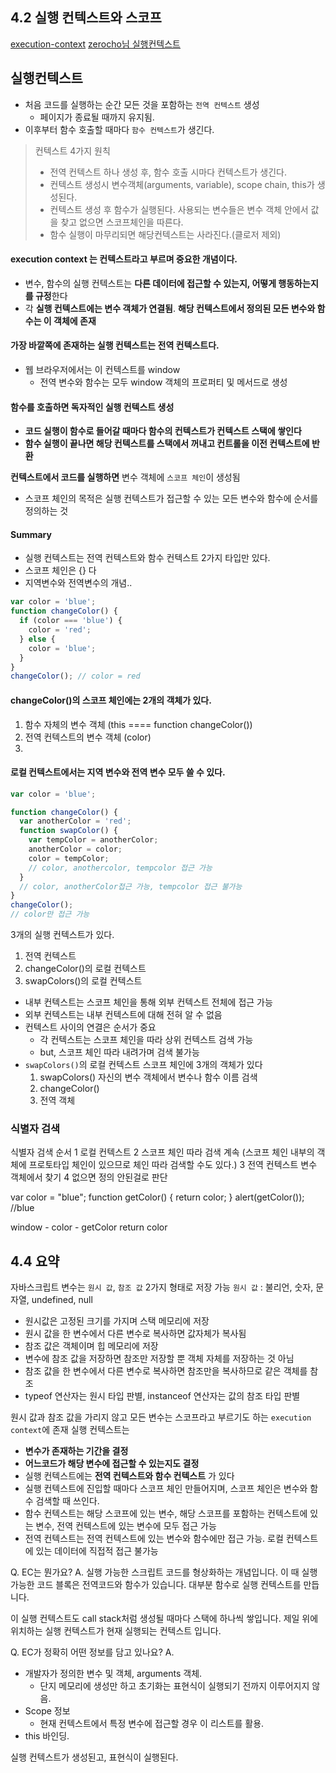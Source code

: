 ## 4.2 실행 컨텍스트와 스코프

[execution-context](https://github.com/hoilzz/hoilzz.github.io/blob/f966ccf6c7162ca6714f89d581a773d6fc61e47b/_posts/2017-6-12-execution-context.md)
[zerocho님 실행컨텍스트](https://www.zerocho.com/category/JavaScript/post/5741d96d094da4986bc950a0)

## 실행컨텍스트

- 처음 코드를 실행하는 순간 모든 것을 포함하는 `전역 컨텍스트` 생성
  - 페이지가 종료될 때까지 유지됨.
- 이후부터 함수 호출할 때마다 `함수 컨텍스트`가 생긴다.

> 컨텍스트 4가지 원칙
>
> - 전역 컨텍스트 하나 생성 후, 함수 호출 시마다 컨텍스트가 생긴다.
> - 컨텍스트 생성시 변수객체(arguments, variable), scope chain, this가 생성된다.
> - 컨텍스트 생성 후 함수가 실행된다. 사용되는 변수들은 변수 객체 안에서 값을 찾고 없으면 스코프체인을 따른다.
> - 함수 실행이 마무리되면 해당컨텍스트는 사라진다.(클로저 제외)

#### **execution context** 는 컨텍스트라고 부르며 중요한 개념이다.

- 변수, 함수의 실행 컨텍스트는 **다른 데이터에 접근할 수 있는지, 어떻게 행동하는지를 규정**한다
- 각 **실행 컨텍스트에는 변수 객체가 연결됨**. **해당 컨텍스트에서 정의된 모든 변수와 함수는 이 객체에 존재**

#### 가장 바깥쪽에 존재하는 실행 컨텍스트는 전역 컨텍스트다.

- 웹 브라우저에서는 이 컨텍스트를 window
  - 전역 변수와 함수는 모두 window 객체의 프로퍼티 및 메서드로 생성

#### **함수를 호출하면 독자적인 실행 컨텍스트 생성**

- **코드 실행이 함수로 들어갈 때마다 함수의 컨텍스트가 컨텍스트 스택에 쌓인다**
- **함수 실행이 끝나면 해당 컨텍스트를 스택에서 꺼내고 컨트롤을 이전 컨텍스트에 반환**

**컨텍스트에서 코드를 실행하면** 변수 객체에 `스코프 체인`이 생성됨

- 스코프 체인의 목적은 실행 컨텍스트가 접근할 수 있는 모든 변수와 함수에 순서를 정의하는 것

#### Summary

- 실행 컨텍스트는 전역 컨텍스트와 함수 컨텍스트 2가지 타입만 있다.
- 스코프 체인은 {} 다
- 지역변수와 전역변수의 개념..

```javascript
var color = 'blue';
function changeColor() {
  if (color === 'blue') {
    color = 'red';
  } else {
    color = 'blue';
  }
}
changeColor(); // color = red
```

#### changeColor()의 스코프 체인에는 2개의 객체가 있다.

1. 함수 자체의 변수 객체 (this ==== function changeColor())
2. 전역 컨텍스트의 변수 객체 (color)
3.

#### 로컬 컨텍스트에서는 지역 변수와 전역 변수 모두 쓸 수 있다.

```javascript
var color = 'blue';

function changeColor() {
  var anotherColor = 'red';
  function swapColor() {
    var tempColor = anotherColor;
    anotherColor = color;
    color = tempColor;
    // color, anothercolor, tempcolor 접근 가능
  }
  // color, anotherColor접근 가능, tempcolor 접근 불가능
}
changeColor();
// color만 접근 가능
```

3개의 실행 컨텍스트가 있다.

1. 전역 컨텍스트
2. changeColor()의 로컬 컨텍스트
3. swapColors()의 로컬 컨텍스트

- 내부 컨텍스트는 스코프 체인을 통해 외부 컨텍스트 전체에 접근 가능
- 외부 컨텍스트는 내부 컨텍스트에 대해 전혀 알 수 없음
- 컨텍스트 사이의 연결은 순서가 중요
  - 각 컨텍스트는 스코프 체인을 따라 상위 컨텍스트 검색 가능
  * but, 스코프 체인 따라 내려가며 검색 불가능
- `swapColors()`의 로컬 컨텍스트 스코프 체인에 3개의 객체가 있다
  1. swapColors() 자신의 변수 객체에서 변수나 함수 이름 검색
  2. changeColor()
  3. 전역 객체

### 식별자 검색

식별자 검색 순서
1 로컬 컨텍스트
2 스코프 체인 따라 검색 계속 (스코프 체인 내부의 객체에 프로토타입 체인이 있으므로 체인 따라 검색할 수도 있다.)
3 전역 컨텍스트 변수 객체에서 찾기
4 없으면 정의 안된걸로 판단

var color = "blue";
function getColor() {
return color;
}
alert(getColor()); //blue

window - color - getColor return color

## 4.4 요약

자바스크립트 변수는 `원시 값`, `참조 값` 2가지 형태로 저장 가능
`원시 값` : 불리언, 숫자, 문자열, undefined, null

- 원시값은 고정된 크기를 가지며 스택 메모리에 저장
- 원시 값을 한 변수에서 다른 변수로 복사하면 값자체가 복사됨
- 참조 값은 객체이며 힙 메모리에 저장
- 변수에 참조 값을 저장하면 참조만 저장할 뿐 객체 자체를 저장하는 것 아님
- 참조 값을 한 변수에서 다른 변수로 복사하면 참조만을 복사하므로 같은 객체를 참조
- typeof 연산자는 원시 타입 판별, instanceof 연산자는 값의 참조 타입 판별

원시 값과 참조 값을 가리지 않고 모든 변수는 스코프라고 부르기도 하는 `execution context`에 존재
실행 컨텍스트는

- **변수가 존재하는 기간을 결정**
- **어느코드가 해당 변수에 접근할 수 있는지도 결정**
- 실행 컨텍스트에는 **전역 컨텍스트와 함수 컨텍스트** 가 있다
- 실행 컨텍스트에 진입할 때마다 스코프 체인 만들어지며, 스코프 체인은 변수와 함수 검색할 때 쓰인다.
- 함수 컨텍스트는 해당 스코프에 있는 변수, 해당 스코프를 포함하는 컨텍스트에 있는 변수, 전역 컨텍스트에 있는 변수에 모두 접근 가능
- 전역 컨텍스트는 전역 컨텍스트에 있는 변수와 함수에만 접근 가능. 로컬 컨텍스트에 있는 데이터에 직접적 접근 불가능

Q. EC는 뭔가요?
A. 실행 가능한 스크립트 코드를 형상화하는 개념입니다. 이 때 실행 가능한 코드 블록은 전역코드와 함수가 있습니다. 대부분 함수로 실행 컨텍스트를 만듭니다.

이 실행 컨텍스트도 call stack처럼 생성될 때마다 스택에 하나씩 쌓입니다. 제일 위에 위치하는 실행 컨텍스트가 현재 실행되는 컨텍스트 입니다.

Q. EC가 정확히 어떤 정보를 담고 있나요?
A.

- 개발자가 정의한 변수 및 객체, arguments 객체.
  - 단지 메모리에 생성만 하고 초기화는 표현식이 실행되기 전까지 이루어지지 않음.
- Scope 정보
  - 현재 컨텍스트에서 특정 변수에 접근할 경우 이 리스트를 활용.
- this 바인딩.

실행 컨텍스트가 생성된고, 표현식이 실행된다.
